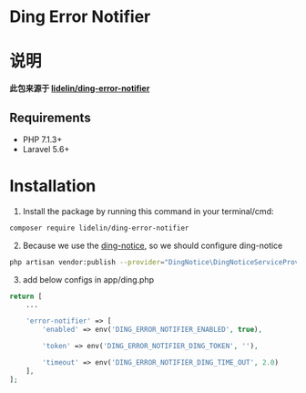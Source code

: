 # Ding Error Notifier

# 说明
**此包来源于 [lidelin/ding-error-notifier](https://github.com/lidelin/ding-error-notifier)**

## Requirements
- PHP 7.1.3+
- Laravel 5.6+

# Installation

1. Install the package by running this command in your terminal/cmd:
```bash
composer require lidelin/ding-error-notifier
```

2. Because we use the [ding-notice](https://github.com/wowiwj/ding-notice), so we should configure ding-notice
```bash
php artisan vendor:publish --provider="DingNotice\DingNoticeServiceProvider"
``` 

3. add below configs in app/ding.php
```php
return [
    ...

    'error-notifier' => [
        'enabled' => env('DING_ERROR_NOTIFIER_ENABLED', true),

        'token' => env('DING_ERROR_NOTIFIER_DING_TOKEN', ''),

        'timeout' => env('DING_ERROR_NOTIFIER_DING_TIME_OUT', 2.0)
    ],
];
```
